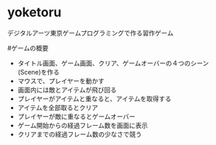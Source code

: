 # yoketoru
デジタルアーツ東京ゲームプログラミングで作る習作ゲーム


 #ゲームの概要
 - タイトル画面、ゲーム画面、クリア、ゲームオーバーの４つのシーン(Scene)を作る
 - マウスで、プレイヤーを動かす
 - 画面内には敵とアイテムが飛び回る
 - プレイヤーがアイテムと重なると、アイテムを取得する
 - アイテムを全部取るとクリア
 - プレイヤーが敵に重なるとゲームオーバー
 - ゲーム開始からの経過フレーム数を画面に表示
 - クリアまでの経過フレーム数の少なさで競う
 
 
